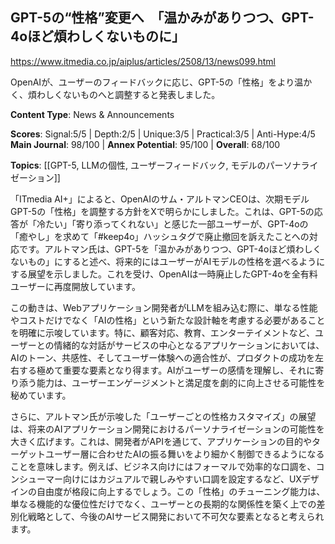 ## GPT-5の“性格”変更へ　「温かみがありつつ、GPT-4oほど煩わしくないものに」

https://www.itmedia.co.jp/aiplus/articles/2508/13/news099.html

OpenAIが、ユーザーのフィードバックに応じ、GPT-5の「性格」をより温かく、煩わしくないものへと調整すると発表しました。

**Content Type**: News & Announcements

**Scores**: Signal:5/5 | Depth:2/5 | Unique:3/5 | Practical:3/5 | Anti-Hype:4/5
**Main Journal**: 98/100 | **Annex Potential**: 95/100 | **Overall**: 68/100

**Topics**: [[GPT-5, LLMの個性, ユーザーフィードバック, モデルのパーソナライゼーション]]

「ITmedia AI+」によると、OpenAIのサム・アルトマンCEOは、次期モデルGPT-5の「性格」を調整する方針をXで明らかにしました。これは、GPT-5の応答が「冷たい」「寄り添ってくれない」と感じた一部ユーザーが、GPT-4oの「癒やし」を求めて「#keep4o」ハッシュタグで廃止撤回を訴えたことへの対応です。アルトマン氏は、GPT-5を「温かみがありつつ、GPT-4oほど煩わしくないもの」にすると述べ、将来的にはユーザーがAIモデルの性格を選べるようにする展望を示しました。これを受け、OpenAIは一時廃止したGPT-4oを全有料ユーザーに再度開放しています。

この動きは、Webアプリケーション開発者がLLMを組み込む際に、単なる性能やコストだけでなく「AIの性格」という新たな設計軸を考慮する必要があることを明確に示唆しています。特に、顧客対応、教育、エンターテイメントなど、ユーザーとの情緒的な対話がサービスの中心となるアプリケーションにおいては、AIのトーン、共感性、そしてユーザー体験への適合性が、プロダクトの成功を左右する極めて重要な要素となり得ます。AIがユーザーの感情を理解し、それに寄り添う能力は、ユーザーエンゲージメントと満足度を劇的に向上させる可能性を秘めています。

さらに、アルトマン氏が示唆した「ユーザーごとの性格カスタマイズ」の展望は、将来のAIアプリケーション開発におけるパーソナライゼーションの可能性を大きく広げます。これは、開発者がAPIを通じて、アプリケーションの目的やターゲットユーザー層に合わせたAIの振る舞いをより細かく制御できるようになることを意味します。例えば、ビジネス向けにはフォーマルで効率的な口調を、コンシューマー向けにはカジュアルで親しみやすい口調を設定するなど、UXデザインの自由度が格段に向上するでしょう。この「性格」のチューニング能力は、単なる機能的な優位性だけでなく、ユーザーとの長期的な関係性を築く上での差別化戦略として、今後のAIサービス開発において不可欠な要素となると考えられます。